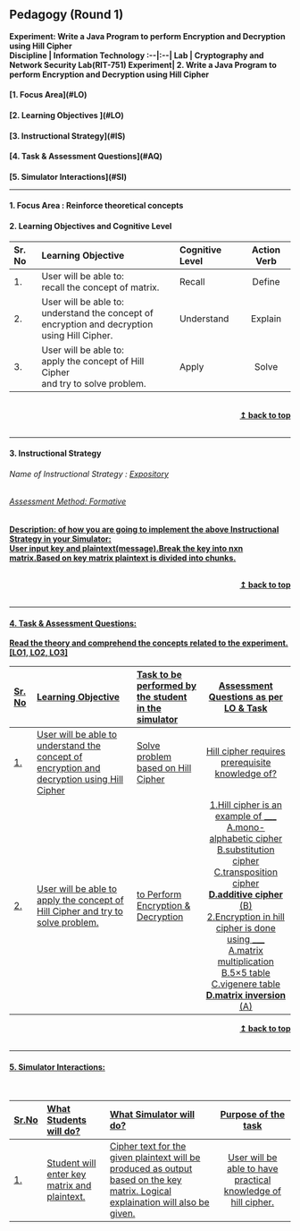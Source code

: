 ## Pedagogy (Round 1)
<b>Experiment: Write a Java Program to perform Encryption and Decryption using Hill Cipher <a name="top"></a> <br>
<b>Discipline | <b>Information Technology
:--|:--|
<b> Lab | <b> Cryptography and Network Security Lab(RIT-751)
<b> Experiment|     <b> 2. Write a Java Program to perform Encryption and Decryption using Hill Cipher


<h4> [1. Focus Area](#LO)
<h4> [2. Learning Objectives ](#LO)
<h4> [3. Instructional Strategy](#IS)
<h4> [4. Task & Assessment Questions](#AQ)
<h4> [5. Simulator Interactions](#SI)
<hr>

<a name="LO"></a>
#### 1. Focus Area : Reinforce theoretical concepts

#### 2. Learning Objectives and Cognitive Level


Sr. No |	Learning Objective	| Cognitive Level | Action Verb
:--|:--|:--|:-:
1.| User will be able to: <br>recall the concept of matrix.| Recall | Define
2.| User will be able to: <br>understand the concept of encryption and decryption <br>using Hill Cipher.| Understand | Explain
3.| User will be able to: <br>apply the concept of Hill Cipher <br> and try to solve problem. | Apply | Solve
<br/>
<div align="right">
    <b><a href="#top">↥ back to top</a></b>
</div>
<br/>
<hr>

<a name="IS"></a>
#### 3. Instructional Strategy
###### Name of Instructional Strategy  :    <u> Expository
###### Assessment Method: Formative

<u> <b>Description: </b> of how you are going to implement the above Instructional Strategy in your Simulator: </u>
<br>
 User input key and plaintext(message).Break the key into nxn matrix.Based on key matrix plaintext is divided into chunks.  

<br/>
<div align="right">
    <b><a href="#top">↥ back to top</a></b>
</div>
<br/>
<hr>

<a name="AQ"></a>
#### 4. Task & Assessment Questions:

Read the theory and comprehend the concepts related to the experiment. [LO1, LO2, LO3]
<br>

Sr. No |	Learning Objective	| Task to be performed by <br> the student  in the simulator | Assessment Questions as per LO & Task
:--|:--|:--|:-:
1.| User will be able to understand the concept of encryption and decryption using Hill Cipher| Solve problem based on Hill Cipher|Hill cipher requires prerequisite knowledge of?
2.| User will be able to apply the concept of Hill Cipher and try to solve problem. | to Perform Encryption & Decryption |1.Hill cipher is an example of ___<br>A.mono-alphabetic cipher <br> B.substitution cipher <br> C.transposition cipher <br> <b> D.additive cipher </b> <br> (B) <br> 2.Encryption in hill cipher is done using ___<br> A.matrix multiplication <br> B.5×5 table <br> C.vigenere table <br> <b> D.matrix inversion </b> <br> (A)

<div align="right">
    <b><a href="#top">↥ back to top</a></b>
</div>
<br/>
<hr>

<a name="SI"></a>

#### 5. Simulator Interactions:
<br>

Sr.No | What Students will do? |	What Simulator will do?	| Purpose of the task
:--|:--|:--|:--:
1.| Student will enter key matrix and plaintext. |Cipher text for the given plaintext will be produced as output based on the key matrix. Logical explaination will also be given.| User will be able to have practical knowledge of hill cipher.

